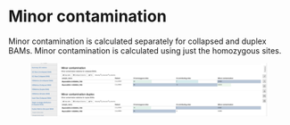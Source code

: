 # Minor contamination

Minor contamination is calculated separately for collapsed and duplex BAMs. Minor contamination is calculated using just the homozygous sites.

<figure><img src="../../.gitbook/assets/iScreen Shoter - 2022-09-06 074305.083.png" alt=""><figcaption></figcaption></figure>
